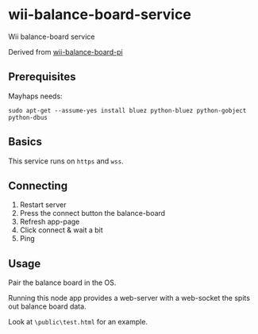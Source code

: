 # wii-balance-board-service
Wii balance-board service

Derived from [wii-balance-board-pi](https://www.npmjs.com/package/wii-balance-board-pi)


## Prerequisites

Mayhaps needs:

```
sudo apt-get --assume-yes install bluez python-bluez python-gobject python-dbus
```


## Basics

This service runs on `https` and `wss`.


## Connecting

1. Restart server
2. Press the connect button the balance-board
3. Refresh app-page
4. Click connect & wait a bit
5. Ping
## Usage

Pair the balance board in the OS.

Running this node app provides a web-server with a web-socket the spits out balance board data.

Look at `\public\test.html` for an example.
